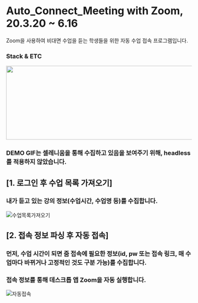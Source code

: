 # Auto_Connect_Meeting with Zoom, 20.3.20 ~ 6.16
Zoom을 사용하여 비대면 수업을 듣는 학생들을 위한 자동 수업 접속 프로그램입니다. 


### Stack & ETC
<img src="https://user-images.githubusercontent.com/44595813/150573482-c3fb574c-f0d8-4565-85ac-2f39f472100f.PNG" width="600" height="200"/>



### DEMO GIF는 셀레니움을 통해 수집하고 있음을 보여주기 위해, **headless**를 적용하지 않았습니다.  
## [1. 로그인 후 수업 목록 가져오기]
### 내가 듣고 있는 강의 정보(수업시간, 수업명 등)를 수집합니다.
![수업목록가져오기](./demo1.gif)

## [2. 접속 정보 파싱 후 자동 접속]
### 먼저, 수업 시간이 되면 줌 접속에 필요한 정보(id, pw 또는 접속 링크, 매 수업마다 바뀌거나 고정적인 것도 구분 가능)를 수집합니다.
### 접속 정보를 통해 데스크톱 앱 Zoom을 자동 실행합니다.

![자동접속](./demo2.gif)
